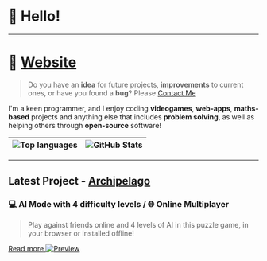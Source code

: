 # 👋 Hello!

---

# 🔗 [Website](https://ogeer.org/)
> Do you have an **idea** for future projects, **improvements** to current ones, or have you found a **bug**? Please [Contact Me](https://webcoder49.wordpress.com/contact-me/)

I'm a keen programmer, and I enjoy coding **videogames**, **web-apps**, **maths-based** projects and anything else that includes **problem solving**, as well as helping others through **open-source** software!

| ![Top languages](https://github-readme-stats.vercel.app/api/top-langs/?username=WebCoder49&hide=html,css&theme=dark&card_width=500) | ![GitHub Stats](https://github-readme-stats.vercel.app/api/?username=WebCoder49&count_private=true&theme=dark&card_width=500) |
|---|---|

---

## Latest Project - [Archipelago](https://archipelago.og49.repl.co/)
### 💻 AI Mode with 4 difficulty levels / 🌐 Online Multiplayer
> Play against friends online and 4 levels of AI in this puzzle game, in your browser or installed offline!

[Read more
![Preview](https://storage.googleapis.com/replit/images/1677917968497_cce4291d73fff30535cf6552acd0704d.png)](https://webcoder49.github.io/#archipelago)
